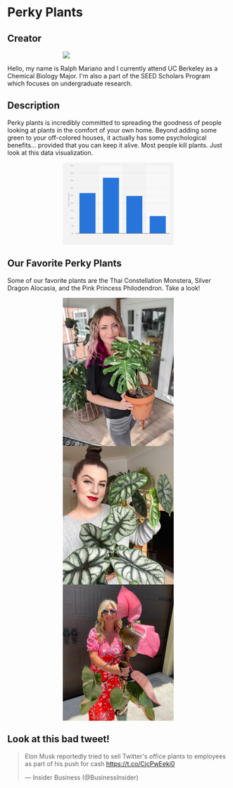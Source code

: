 # Perky Plants

## Creator

<img src="./IMG_6664.png" style="width:50%; margin:auto; display:block">

Hello, my name is Ralph Mariano and I currently attend UC Berkeley as a Chemical Biology Major. I'm also a part of the SEED Scholars Program which focuses on undergraduate research.

## Description

Perky plants is incredibly committed to spreading the goodness of people looking at plants in the comfort of your own home. Beyond adding some green to your off-colored houses, it actually has some psychological benefits... provided that you can keep it alive. Most people kill plants. Just look at this data visualization.

<img src="./1300299-blank-754.png" style="width:50%; margin:auto; display:block">

## Our Favorite Perky Plants

Some of our favorite plants are the Thai Constellation Monstera, Silver Dragon Alocasia, and the Pink Princess Philodendron. Take a look!

<img src="./Me-Holding-a-Thai-1.jpg" style="width:50%; margin:auto; display:block">

<img src="./the-alocasia-silver-dragon-is-a-little-gem-among-tropical-plants009-600x749.jpg" style="width:50%; margin:auto; display:block">

<img src="./woman-holding-Pink-Princess-Philodendron.jpg" style="width:50%; margin:auto; display:block">

## Look at this bad tweet!

<blockquote class="twitter-tweet"><p lang="en" dir="ltr">Elon Musk reportedly tried to sell Twitter&#39;s office plants to employees as part of his push for cash <a href="https://t.co/CjcPwEeki0">https://t.co/CjcPwEeki0</a></p>&mdash; Insider Business (@BusinessInsider) <a 


